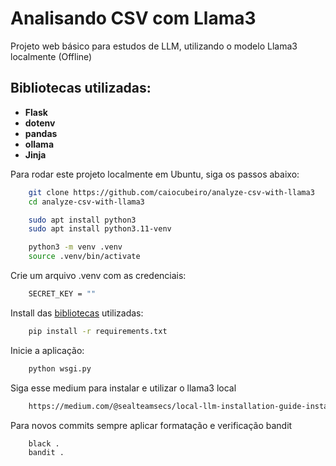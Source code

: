 # Analisando CSV com Llama3

Projeto web básico para estudos de LLM, utilizando o modelo Llama3 localmente (Offline)

## Bibliotecas utilizadas:

- **Flask**
- **dotenv**
- **pandas**
- **ollama**
- **Jinja**


Para rodar este projeto localmente em Ubuntu, siga os passos abaixo:
```bash
    git clone https://github.com/caiocubeiro/analyze-csv-with-llama3
    cd analyze-csv-with-llama3

    sudo apt install python3
    sudo apt install python3.11-venv

    python3 -m venv .venv
    source .venv/bin/activate
```

Crie um arquivo .venv com as credenciais:
```bash
    SECRET_KEY = ""
```

Install das [bibliotecas](#Bibliotecas) utilizadas:
```bash
    pip install -r requirements.txt
```

Inicie a aplicação:
```bash
    python wsgi.py     
```

Siga esse medium para instalar e utilizar o llama3 local
```bash
    https://medium.com/@sealteamsecs/local-llm-installation-guide-install-llama3-using-ollama-ef8cf68bb461
```

Para novos commits sempre aplicar formatação e verificação bandit
```bash
    black .
    bandit . 
```



